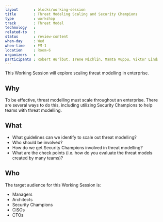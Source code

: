 ```yaml
---
layout       : blocks/working-session
title        : Threat Modeling Scaling and Security Champions
type         : workshop
track        : Threat Model
technology   :
related-to   :
status       : review-content
when-day     : Wed
when-time    : PM-1
location     : Room-6
organizers   :
participants : Robert Hurlbut, Irene Michlin, Mamta Vuppu, Viktor Lindström
---
```


This Working Session will explore scaling threat modelling in enterprise.

## Why

To be effective, threat modelling must scale throughout an enterprise. There are several ways to do this, including utilizing Security Champions to help teams with threat modelling.

## What

- What guidelines can we identify to scale out threat modelling?
- Who should be involved? 
- How do we get Security Champions involved in threat modelling?
- What are the check points (i.e. how do you evaluate the threat models created by many teams)?

## Who

The target audience for this Working Session is:

 -  Managers
 -  Architects
 -  Security Champions
 -  CISOs
 -  CTOs
